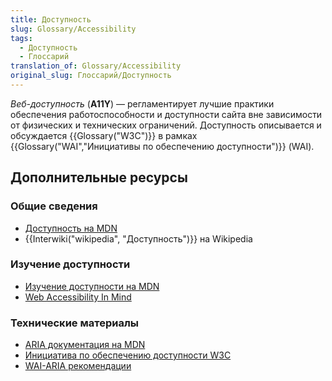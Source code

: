 ```yaml
---
title: Доступность
slug: Glossary/Accessibility
tags:
  - Доступность
  - Глоссарий
translation_of: Glossary/Accessibility
original_slug: Глоссарий/Доступность
---
```

*Веб-доступность* (**A11Y**) — регламентирует лучшие практики обеспечения работоспособности и доступности сайта вне зависимости от физических и технических ограничений. Доступность описывается и обсуждается {{Glossary("W3C")}} в рамках {{Glossary("WAI","Инициативы по обеспечению доступности")}} (WAI).

## Дополнительные ресурсы

### Общие сведения

- [Доступность на MDN](/ru/docs/Web/Accessibility)
- {{Interwiki("wikipedia", "Доступность")}} на Wikipedia

### Изучение доступности

- [Изучение доступности на MDN](/ru/docs/Learn/Accessibility)
- [Web Accessibility In Mind](http://webaim.org/)

### Технические материалы

- [ARIA документация на MDN](/ru/docs/Web/Accessibility/ARIA)
- [Инициатива по обеспечению доступности W3C](http://www.w3.org/WAI/)
- [WAI-ARIA рекомендации](http://www.w3.org/TR/wai-aria/)
